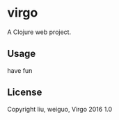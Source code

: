 # virgo

A Clojure web project.

## Usage

have fun

## License

Copyright liu, weiguo, Virgo 2016 1.0
